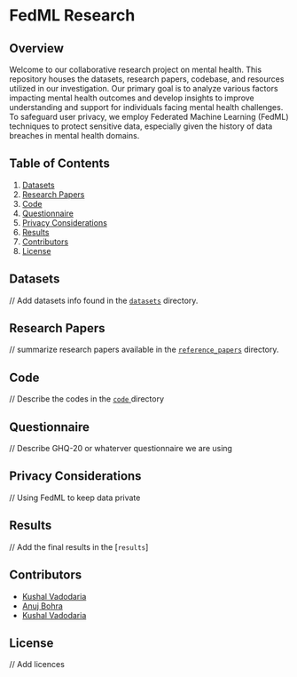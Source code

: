 # FedML Research

## Overview

Welcome to our collaborative research project on mental health. This repository houses the datasets, research papers, codebase, and resources utilized in our investigation. Our primary goal is to analyze various factors impacting mental health outcomes and develop insights to improve understanding and support for individuals facing mental health challenges. To safeguard user privacy, we employ Federated Machine Learning (FedML) techniques to protect sensitive data, especially given the history of data breaches in mental health domains.

## Table of Contents

1. [Datasets](#datasets)
2. [Research Papers](#research-papers)
3. [Code](#code)
4. [Questionnaire](#questionnaire)
5. [Privacy Considerations](#privacy-considerations)
6. [Results](#results)
7. [Contributors](#contributors)
8. [License](#license)

## Datasets

// Add datasets info found in the [`datasets`](https://github.com/kushalv238/MentalHealth_research/tree/main/datasets) directory.

## Research Papers

// summarize research papers available in the [`reference_papers`](https://github.com/kushalv238/MentalHealth_research/tree/main/reference_papers) directory.

## Code

// Describe the codes in the [`code` ](https://github.com/kushalv238/MentalHealth_research/tree/main/code)directory

## Questionnaire

// Describe GHQ-20 or whaterver questionnaire we are using

## Privacy Considerations

// Using FedML to keep data private

## Results

// Add the final results in the [`results`]

## Contributors

- [Kushal Vadodaria](https://github.com/kushalv238)
- [Anuj Bohra](https://github.com/anujbohra23)
- [Kushal Vadodaria](https://github.com/kushal-vadodaria)

## License

// Add licences
